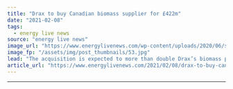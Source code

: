 ```yaml
---
title: "Drax to buy Canadian biomass supplier for £422m"
date: "2021-02-08"
tags: 
  - energy live news
source: "energy live news"
image_url: "https://www.energylivenews.com/wp-content/uploads/2020/06/shutterstock_109602587.jpg"
image_fp: "/assets/img/post_thumbnails/53.jpg"
lead: "The acquisition is expected to more than double Drax’s biomass production capacity"
article_url: "https://www.energylivenews.com/2021/02/08/drax-to-buy-canadian-biomass-supplier-for-422m/"
---
```


---
